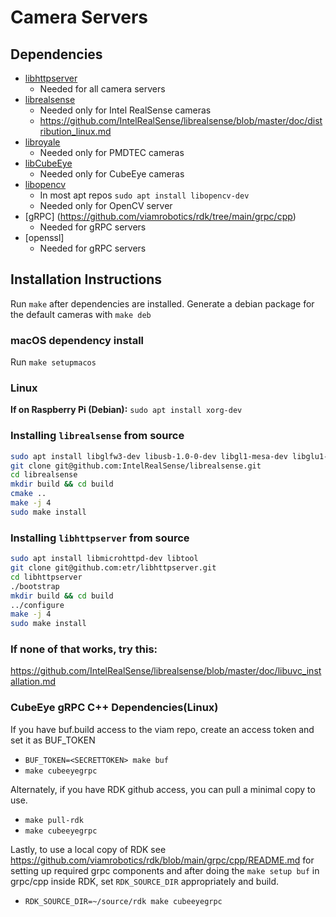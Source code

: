 # Camera Servers

## Dependencies
* [libhttpserver](https://github.com/etr/libhttpserver)
  * Needed for all camera servers
* [librealsense](https://github.com/IntelRealSense/librealsense)
  * Needed only for Intel RealSense cameras
  * https://github.com/IntelRealSense/librealsense/blob/master/doc/distribution_linux.md
* [libroyale](https://pmdtec.com/picofamily/software/)
  * Needed only for PMDTEC cameras
* [libCubeEye](http://cube-eye.co.kr/en/#/support/main.asp?sub=download)
  * Needed only for CubeEye cameras
* [libopencv](https://opencv.org/releases/)
  * In most apt repos `sudo apt install libopencv-dev`
  * Needed only for OpenCV server
* [gRPC] (https://github.com/viamrobotics/rdk/tree/main/grpc/cpp)
  * Needed for gRPC servers
* [openssl]
  * Needed for gRPC servers
## Installation Instructions
Run `make` after dependencies are installed. Generate a debian package for the default cameras with `make deb`

### macOS dependency install
Run `make setupmacos`

### Linux
**If on Raspberry Pi (Debian):** `sudo apt install xorg-dev`

### Installing `librealsense` from source
```bash
sudo apt install libglfw3-dev libusb-1.0-0-dev libgl1-mesa-dev libglu1-mesa-dev
git clone git@github.com:IntelRealSense/librealsense.git
cd librealsense
mkdir build && cd build
cmake ..
make -j 4
sudo make install
```
    
### Installing `libhttpserver` from source
```bash
sudo apt install libmicrohttpd-dev libtool
git clone git@github.com:etr/libhttpserver.git
cd libhttpserver
./bootstrap
mkdir build && cd build
../configure
make -j 4
sudo make install
```

### If none of that works, try this:
https://github.com/IntelRealSense/librealsense/blob/master/doc/libuvc_installation.md

### CubeEye gRPC C++ Dependencies(Linux)
If you have buf.build access to the viam repo, create an access token and set it as BUF_TOKEN
* `BUF_TOKEN=<SECRETTOKEN> make buf`
* `make cubeeyegrpc`

Alternately, if you have RDK github access, you can pull a minimal copy to use.
* `make pull-rdk`
* `make cubeeyegrpc`

Lastly, to use a local copy of RDK see https://github.com/viamrobotics/rdk/blob/main/grpc/cpp/README.md for setting up required grpc components and after doing the `make setup buf` in grpc/cpp inside RDK, set `RDK_SOURCE_DIR` appropriately and build.
* `RDK_SOURCE_DIR=~/source/rdk make cubeeyegrpc`
